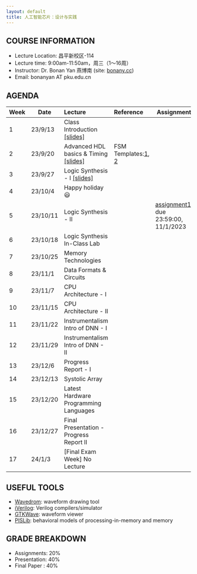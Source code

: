 ```yaml
---
layout: default
title: 人工智能芯片：设计与实践
---
```


## COURSE INFORMATION

- Lecture Location: 昌平新校区-114
- Lecture time:	9:00am-11:50am，周三（1～16周）
- Instructor: Dr. Bonan Yan 燕博南 (site: [bonany.cc](https://bonany.cc))
- Email:	bonanyan AT pku.edu.cn

## AGENDA

| Week | Date     | Lecture                                                                 | Reference                                                                                                | Assignment                                                                  |
| ---- | -------- | :---------------------------------------------------------------------- | :------------------------------------------------------------------------------------------------------- | --------------------------------------------------------------------------- |
| 1    | 23/9/13  | Class Introduction [\[slides\]](/assets/lec/Lec1_intro.pdf)             |                                                                                                          |                                                                             |
| 2    | 23/9/20  | Advanced HDL basics & Timing [\[slides\]](/assets/lec/Lec2_verilog.pdf) | FSM Templates:[1](/assets/other/mealy_state_machine_v.zip), [2](/assets/other/moore_state_machine_v.zip) |                                                                             |
| 3    | 23/9/27  | Logic Synthesis - I [\[slides\]](/assets/lec/Lec3_logicsyn.pdf)                                                    |                                                                                                          |                                                                             |
| 4    | 23/10/4  | Happy holiday😃                                                        |                                                                                                          |                                                                             |
| 5    | 23/10/11 | Logic Synthesis - II                                                    |                                                                                                          | [assignment1](/assets/assignment/assignment_1.pdf), due 23:59:00, 11/1/2023 |
| 6    | 23/10/18 | Logic Synthesis In-Class Lab                                            |                                                                                                          |                                                                             |
| 7    | 23/10/25 | Memory Technologies                                                     |                                                                                                          |                                                                             |
| 8    | 23/11/1  | Data Formats & Circuits                                                 |                                                                                                          |                                                                             |
| 9    | 23/11/7  | CPU Architecture - I                                                    |                                                                                                          |                                                                             |
| 10   | 23/11/15 | CPU Architecture - II                                                   |                                                                                                          |                                                                             |
| 11   | 23/11/22 | Instrumentalism Intro of DNN - I                                        |                                                                                                          |                                                                             |
| 12   | 23/11/29 | Instrumentalism Intro of DNN - II                                       |                                                                                                          |                                                                             |
| 13   | 23/12/6  | Progress Report - I                                                     |                                                                                                          |                                                                             |
| 14   | 23/12/13 | Systolic Array                                                          |                                                                                                          |                                                                             |
| 15   | 23/12/20 | Latest Hardware Programming Languages                                   |                                                                                                          |                                                                             |
| 16   | 23/12/27 | Final Presentation - Progress Report II                                 |                                                                                                          |                                                                             |
| 17   | 24/1/3   | [Final Exam Week] No Lecture                                            |                                                                                                          |                                                                             |

## USEFUL TOOLS

- [Wavedrom](https://wavedrom.com): waveform drawing tool
- [iVerilog](https://github.com/steveicarus/iverilog): Verilog compilers/simulator
- [GTKWave](https://gtkwave.sourceforge.net): waveform viewer
- [PISLib](https://bonany.gitlab.io/pis/): behavioral models of processing-in-memory and memory


## GRADE BREAKDOWN

- Assignments: 20%
- Presentation: 40%
- Final Paper : 40%
